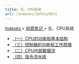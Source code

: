 ```yaml
---
title: 五、CPU系统
url: /indexes/ZmYXio95fs
---
```


<a href="/notes408/chapters_index"> Indexes </a> > <a href="/notes408/indexes/5RoFxkg3V7"> 组原笔记 </a> > 五、CPU系统

- <a href="/notes408/posts/xY4mOlwxiw"> （一）CPU的功能和基本结构 </a>
- <a href="/notes408/posts/z6YET8usep"> （三）控制器的功能和工作原理 </a>
- <a href="/notes408/posts/abVVDhVNgh"> （二）CPU内部数据流 </a>
- <a href="/notes408/posts/XdS6HmnAn0"> （四）指令流水线 </a>
